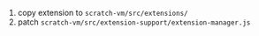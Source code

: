 1. copy extension to `scratch-vm/src/extensions/`
2. patch `scratch-vm/src/extension-support/extension-manager.js`
